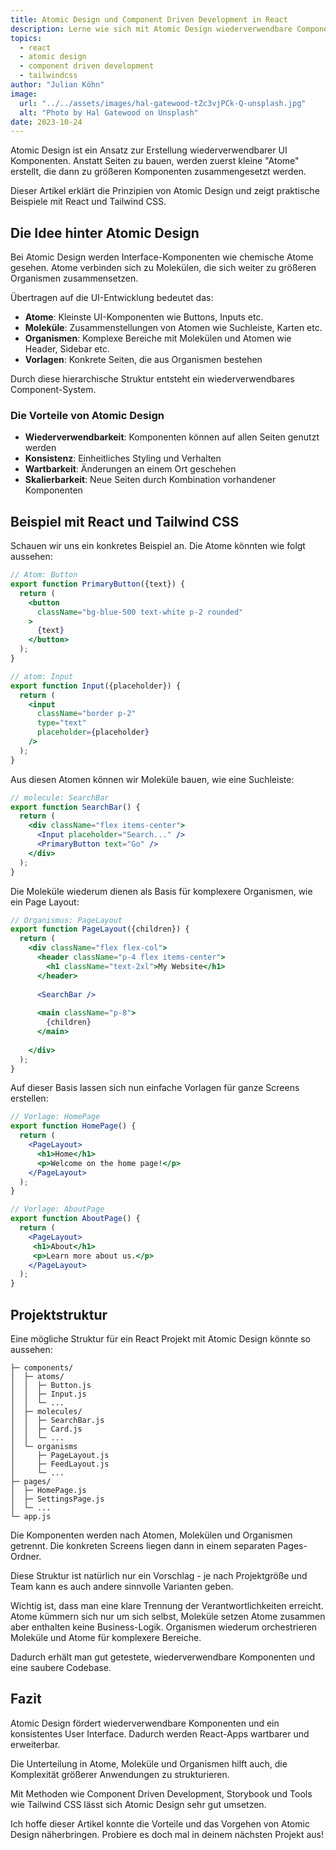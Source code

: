```yaml
---
title: Atomic Design und Component Driven Development in React
description: Lerne wie sich mit Atomic Design wiederverwendbare Components erstellen lassen. Mit praktischen Beispielen und Tailwind CSS.
topics:
  - react
  - atomic design
  - component driven development
  - tailwindcss
author: "Julian Köhn"
image:
  url: "../../assets/images/hal-gatewood-tZc3vjPCk-Q-unsplash.jpg"
  alt: "Photo by Hal Gatewood on Unsplash"
date: 2023-10-24
---
```


Atomic Design ist ein Ansatz zur Erstellung wiederverwendbarer UI Komponenten. Anstatt Seiten zu bauen, werden zuerst kleine "Atome" erstellt, die dann zu größeren Komponenten zusammengesetzt werden.

Dieser Artikel erklärt die Prinzipien von Atomic Design und zeigt praktische Beispiele mit React und Tailwind CSS.

## Die Idee hinter Atomic Design

Bei Atomic Design werden Interface-Komponenten wie chemische Atome gesehen. Atome verbinden sich zu Molekülen, die sich weiter zu größeren Organismen zusammensetzen.

Übertragen auf die UI-Entwicklung bedeutet das:

- **Atome**: Kleinste UI-Komponenten wie Buttons, Inputs etc.
- **Moleküle**: Zusammenstellungen von Atomen wie Suchleiste, Karten etc.
- **Organismen**: Komplexe Bereiche mit Molekülen und Atomen wie Header, Sidebar etc.
- **Vorlagen**: Konkrete Seiten, die aus Organismen bestehen

Durch diese hierarchische Struktur entsteht ein wiederverwendbares Component-System.

### Die Vorteile von Atomic Design

- **Wiederverwendbarkeit**: Komponenten können auf allen Seiten genutzt werden
- **Konsistenz**: Einheitliches Styling und Verhalten
- **Wartbarkeit**: Änderungen an einem Ort geschehen
- **Skalierbarkeit**: Neue Seiten durch Kombination vorhandener Komponenten

## Beispiel mit React und Tailwind CSS

Schauen wir uns ein konkretes Beispiel an. Die Atome könnten wie folgt aussehen:

```jsx
// Atom: Button
export function PrimaryButton({text}) {
  return (
    <button 
      className="bg-blue-500 text-white p-2 rounded"
    >
      {text}
    </button>
  );
}

// atom: Input
export function Input({placeholder}) {
  return (
    <input
      className="border p-2"
      type="text"
      placeholder={placeholder} 
    />
  );
}
```

Aus diesen Atomen können wir Moleküle bauen, wie eine Suchleiste:

```jsx
// molecule: SearchBar 
export function SearchBar() {
  return (
    <div className="flex items-center">
      <Input placeholder="Search..." />
      <PrimaryButton text="Go" />
    </div>
  );
}
```

Die Moleküle wiederum dienen als Basis für komplexere Organismen, wie ein Page Layout:

```jsx
// Organismus: PageLayout
export function PageLayout({children}) {
  return (
    <div className="flex flex-col">
      <header className="p-4 flex items-center">
        <h1 className="text-2xl">My Website</h1>
      </header>
      
      <SearchBar />
      
      <main className="p-8">
        {children}  
      </main>
      
    </div>
  );
}
```

Auf dieser Basis lassen sich nun einfache Vorlagen für ganze Screens erstellen:

```jsx
// Vorlage: HomePage
export function HomePage() {
  return (
    <PageLayout>
      <h1>Home</h1>
      <p>Welcome on the home page!</p>
    </PageLayout>
  );
}

// Vorlage: AboutPage
export function AboutPage() {
  return (
    <PageLayout>
     <h1>About</h1>
     <p>Learn more about us.</p>
    </PageLayout>
  );
}
```

## Projektstruktur

Eine mögliche Struktur für ein React Projekt mit Atomic Design könnte so aussehen:

```
├─ components/
│  ├─ atoms/
│  │  ├─ Button.js
│  │  ├─ Input.js
│  │  └─ ...
│  ├─ molecules/
│  │  ├─ SearchBar.js
│  │  ├─ Card.js 
│  │  └─ ...
│  └─ organisms
│     ├─ PageLayout.js
│     ├─ FeedLayout.js
│     └─ ...
├─ pages/
│  ├─ HomePage.js
│  ├─ SettingsPage.js
│  └─ ...
└─ app.js
```

Die Komponenten werden nach Atomen, Molekülen und Organismen getrennt. Die konkreten Screens liegen dann in einem separaten Pages-Ordner.

Diese Struktur ist natürlich nur ein Vorschlag - je nach Projektgröße und Team kann es auch andere sinnvolle Varianten geben.

Wichtig ist, dass man eine klare Trennung der Verantwortlichkeiten erreicht. Atome kümmern sich nur um sich selbst, Moleküle setzen Atome zusammen aber enthalten keine Business-Logik. Organismen wiederum orchestrieren Moleküle und Atome für komplexere Bereiche.

Dadurch erhält man gut getestete, wiederverwendbare Komponenten und eine saubere Codebase.

## Fazit

Atomic Design fördert wiederverwendbare Komponenten und ein konsistentes User Interface. Dadurch werden React-Apps wartbarer und erweiterbar.

Die Unterteilung in Atome, Moleküle und Organismen hilft auch, die Komplexität größerer Anwendungen zu strukturieren.

Mit Methoden wie Component Driven Development, Storybook und Tools wie Tailwind CSS lässt sich Atomic Design sehr gut umsetzen.

Ich hoffe dieser Artikel konnte die Vorteile und das Vorgehen von Atomic Design näherbringen. Probiere es doch mal in deinem nächsten Projekt aus!